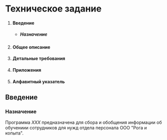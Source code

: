 # Техническое задание #  
1. #### Введение ####
   * ##### Назначение #####  
2. #### Общее описание ####
3. #### Детальные требования ####
4. #### Приложения ####
5. #### Алфавитный указатель ####

## Введение ##
### Назначение ###
Программа _ХХХ_ предназначена для сбора и обобщения информации об обучениии сотрудников для нужд отдела персонала ООО "Рога и копыта".
